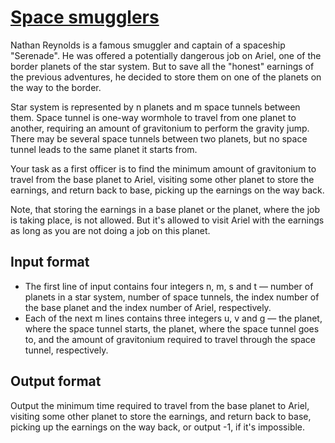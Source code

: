 # [Space smugglers][link]

Nathan Reynolds is a famous smuggler and captain of a spaceship "Serenade". He was offered a potentially dangerous job on Ariel, one of the border planets of the star system. But to save all the "honest" earnings of the previous adventures, he decided to store them on one of the planets on the way to the border.

Star system is represented by n planets and m space tunnels between them. Space tunnel is one-way wormhole to travel from one planet to another, requiring an amount of gravitonium to perform the gravity jump. There may be several space tunnels between two planets, but no space tunnel leads to the same planet it starts from.

Your task as a first officer is to find the minimum amount of gravitonium to travel from the base planet to Ariel, visiting some other planet to store the earnings, and return back to base, picking up the earnings on the way back.

Note, that storing the earnings in a base planet or the planet, where the job is taking place, is not allowed. But it's allowed to visit Ariel with the earnings as long as you are not doing a job on this planet.

## Input format

- The first line of input contains four integers n, m, s and t — number of planets in a star system, number of space tunnels, the index number of the base planet and the index number of Ariel, respectively.
- Each of the next m lines contains three integers u, v and g — the planet, where the space tunnel starts, the planet, where the space tunnel goes to, and the amount of gravitonium required to travel through the space tunnel, respectively.

## Output format

Output the minimum time required to travel from the base planet to Ariel, visiting some other planet to store the earnings, and return back to base, picking up the earnings on the way back, or output -1, if it's impossible.

[link]: https://www.hackerearth.com/practice/algorithms/graphs/shortest-path-algorithms/practice-problems/algorithm/space-smugglers/
